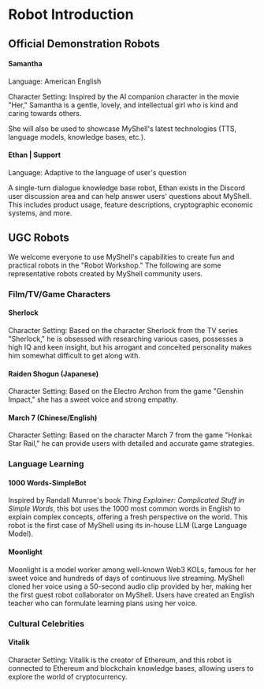 # Robot Introduction

## Official Demonstration Robots

#### Samantha

Language: American English

Character Setting: Inspired by the AI companion character in the movie "Her," Samantha is a gentle, lovely, and intellectual girl who is kind and caring towards others.

She will also be used to showcase MyShell's latest technologies (TTS, language models, knowledge bases, etc.).

#### Ethan | Support

Language: Adaptive to the language of user's question

A single-turn dialogue knowledge base robot, Ethan exists in the Discord user discussion area and can help answer users' questions about MyShell. This includes product usage, feature descriptions, cryptographic economic systems, and more.

## UGC Robots

We welcome everyone to use MyShell's capabilities to create fun and practical robots in the "Robot Workshop." The following are some representative robots created by MyShell community users.

### Film/TV/Game Characters

#### Sherlock

Character Setting: Based on the character Sherlock from the TV series "Sherlock," he is obsessed with researching various cases, possesses a high IQ and keen insight, but his arrogant and conceited personality makes him somewhat difficult to get along with.

#### Raiden Shogun (Japanese)

Character Setting: Based on the Electro Archon from the game "Genshin Impact," she has a sweet voice and strong empathy.

#### March 7 (Chinese/English)

Character Setting: Based on the character March 7 from the game "Honkai: Star Rail," he can provide users with detailed and accurate game strategies.

### Language Learning

#### 1000 Words-SimpleBot

Inspired by Randall Munroe's book _Thing Explainer: Complicated Stuff in Simple Words_, this bot uses the 1000 most common words in English to explain complex concepts, offering a fresh perspective on the world. This robot is the first case of MyShell using its in-house LLM (Large Language Model).

#### Moonlight

Moonlight is a model worker among well-known Web3 KOLs, famous for her sweet voice and hundreds of days of continuous live streaming. MyShell cloned her voice using a 50-second audio clip provided by her, making her the first guest robot collaborator on MyShell. Users have created an English teacher who can formulate learning plans using her voice.

### Cultural Celebrities

#### Vitalik

Character Setting: Vitalik is the creator of Ethereum, and this robot is connected to Ethereum and blockchain knowledge bases, allowing users to explore the world of cryptocurrency.